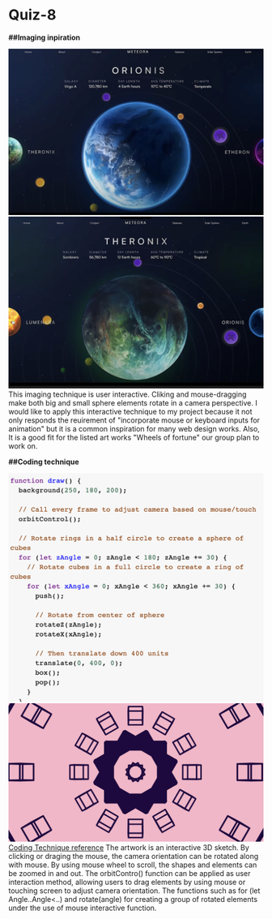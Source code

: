 # Quiz-8
**##Imaging inpiration**

![Example images](readmeImages/Inspiration1.png)
![Example images](readmeImages/Inspiration2.png)
This imaging technique is user interactive. Cliking and mouse-dragging make both big and small sphere elements rotate in a camera perspective. I would like to apply this interactive technique to my project because it not only responds the reuirement of "incorporate mouse or keyboard inputs for animation" but it is a common inspiration for many web design works. Also, It is a good fit for the listed art works "Wheels of fortune" our group plan to work on.

**##Coding technique**

![Example images](readmeImages/codingtech.png)
![Example images](readmeImages/codingtech1.png)
[Coding Technique reference](https://p5js.org/examples/3d-orbit-control/)
The artwork is an interactive 3D sketch. By clicking or draging the mouse, the camera orientation can be rotated along with mouse. By using mouse wheel to scroll, the shapes and elements can be zoomed in and out. The orbitContro() function can be applied as user interaction method, allowing users to drag elements by using mouse or touching screen to adjust camera orientation. The functions such as for (let Angle..Angle<..) and rotate(angle) for creating a group of rotated elements under the use of mouse interactive function.